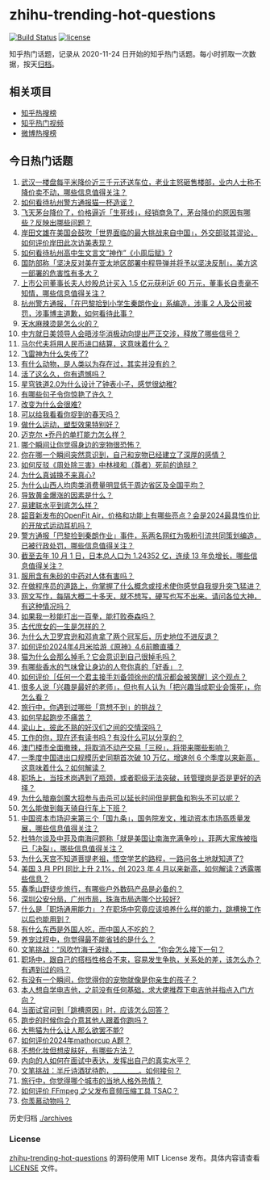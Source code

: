# zhihu-trending-hot-questions

[![Build Status](https://github.com/justjavac/zhihu-trending-hot-questions/workflows/ci/badge.svg?branch=master)](https://github.com/justjavac/zhihu-trending-hot-questions/actions)
[![license](https://img.shields.io/github/license/justjavac/zhihu-trending-hot-questions)](https://github.com/justjavac/zhihu-trending-hot-questions/blob/master/LICENSE)

知乎热门话题，记录从 2020-11-24
日开始的知乎热门话题。每小时抓取一次数据，按天[归档](./archives)。

## 相关项目

- [知乎热搜榜](https://github.com/justjavac/zhihu-trending-top-search)
- [知乎热门视频](https://github.com/justjavac/zhihu-trending-hot-video)
- [微博热搜榜](https://github.com/justjavac/weibo-trending-hot-search)

## 今日热门话题

<!-- BEGIN -->
<!-- 最后更新时间 Sat Apr 13 2024 04:11:10 GMT+0800 (China Standard Time) -->

1. [武汉一楼盘每平米降价近三千元还送车位，老业主怒砸售楼部，业内人士称不降价卖不动，哪些信息值得关注？](https://www.zhihu.com/question/652640131)
1. [如何看待杭州警方通报猫一杯造谣？](https://www.zhihu.com/question/652736315)
1. [飞天茅台降价了，价格逼近「生死线」，经销商急了，茅台降价的原因有哪些？反映出哪些问题？](https://www.zhihu.com/question/652712915)
1. [岸田文雄在美国会鼓吹「世界面临的最大挑战来自中国」，外交部驳其谬论，如何评价岸田此次访美表现？](https://www.zhihu.com/question/652725071)
1. [如何看待杭州高中生文言文“神作”《小周后赋》?](https://www.zhihu.com/question/652676839)
1. [国防部称「坚决反对美在亚太地区部署中程导弹并将予以坚决反制」，美方这一部署的危害性有多大？](https://www.zhihu.com/question/652731438)
1. [上市公司董事长夫人炒股总计买入 1.5 亿元获利近 60 万元，董事长自责毫不知情，哪些信息值得关注？](https://www.zhihu.com/question/652676389)
1. [杭州警方通报，「在巴黎拾到小学生秦朗作业」系编造，涉事 2 人及公司被罚，涉事博主道歉，如何看待此事？](https://www.zhihu.com/question/652735942)
1. [天水麻辣烫是怎么火的？](https://www.zhihu.com/question/647306425)
1. [中方就日美领导人会晤涉华消极动向提出严正交涉，释放了哪些信号？](https://www.zhihu.com/question/652682030)
1. [马尔代夫将用人民币进口结算，这意味着什么？](https://www.zhihu.com/question/652725151)
1. [飞雷神为什么失传了?](https://www.zhihu.com/question/647342650)
1. [有什么动物，是人类以为存在过，其实并没有的？](https://www.zhihu.com/question/652737317)
1. [活了这么久，你有遗憾吗？](https://www.zhihu.com/question/652644809)
1. [星穹铁道2.0为什么设计了钟表小子，感觉很幼稚?](https://www.zhihu.com/question/652200553)
1. [有哪些句子令你惊艳了许久？](https://www.zhihu.com/question/652687142)
1. [改变为什么会很难?](https://www.zhihu.com/question/652749202)
1. [可以给我看看你捉到的春天吗？](https://www.zhihu.com/question/652742782)
1. [做什么运动，塑型效果特别好？](https://www.zhihu.com/question/652744996)
1. [迈克尔 •乔丹的单打能力怎么样？](https://www.zhihu.com/question/585821104)
1. [哪个瞬间让你觉得身边的宠物很恐怖？](https://www.zhihu.com/question/504891378)
1. [你在哪一个瞬间突然意识到，自己和宠物已经建立了深厚的感情？](https://www.zhihu.com/question/632807352)
1. [如何反驳《周处除三害》中林禄和（尊者）死前的诡辩？](https://www.zhihu.com/question/647366966)
1. [为什么真诚换不来真心?](https://www.zhihu.com/question/645508281)
1. [为什么山西人均肉类消费量明显低于周边省区及全国平均？](https://www.zhihu.com/question/636499437)
1. [导致黄金爆涨的因素是什么？](https://www.zhihu.com/question/652316031)
1. [易建联水平到底怎么样？](https://www.zhihu.com/question/25873127)
1. [韶音新发布的OpenFit Air，价格和功能上有哪些亮点？会是2024最具性价比的开放式运动耳机吗？](https://www.zhihu.com/question/652721417)
1. [警方通报「巴黎捡到秦朗作业」事件，系两名网红为吸粉引流共同策划编造，已被行政处罚，哪些信息值得关注？](https://www.zhihu.com/question/652732416)
1. [截至去年 10 月 1 日，日本总人口为 1.24352 亿，连续 13 年负增长，哪些信息值得关注？](https://www.zhihu.com/question/652709940)
1. [服用含有朱砂的中药对人体有害吗？](https://www.zhihu.com/question/24655453)
1. [在做程序员的道路上，你掌握了什么概念或技术使你感觉自我提升突飞猛进？](https://www.zhihu.com/question/68611994)
1. [网文写作，每隔大概二十多天，就不想写，硬写也写不出来。请问各位大神，有这种情况吗？](https://www.zhihu.com/question/652644343)
1. [如果我一秒能打出一百拳，能打败泰森吗？](https://www.zhihu.com/question/590326585)
1. [古代庶女的一生是怎样的？](https://www.zhihu.com/question/640869399)
1. [为什么大卫罗宾逊和邓肯拿了两个冠军后，历史地位不进反退？](https://www.zhihu.com/question/624977181)
1. [如何评价2024年4月米哈游《原神》4.6前瞻直播？](https://www.zhihu.com/question/652672388)
1. [猫为什么会那么掉毛？它会意识到自己很掉毛吗？](https://www.zhihu.com/question/650460636)
1. [有哪些香水的气味曾让身边的人夸你真的「好香」？](https://www.zhihu.com/question/649377627)
1. [如何评价［任何一个君主接手刘备领徐州的情况都会被笑醒］这个观点？](https://www.zhihu.com/question/652600987)
1. [很多人说「兴趣是最好的老师」，但也有人认为「把兴趣当成职业会饿死」，你怎么看？](https://www.zhihu.com/question/651136978)
1. [旅行中，你遇到过哪些「意想不到」的挑战？](https://www.zhihu.com/question/650379719)
1. [如何早起跑步不痛苦？](https://www.zhihu.com/question/650557763)
1. [梁山上，彼此不熟的好汉们之间的交情深吗？](https://www.zhihu.com/question/601468583)
1. [工作的你，现在还有读书吗？有没什么可以分享的？](https://www.zhihu.com/question/652721560)
1. [澳门楼市全面撤辣，将取消不动产交易「三税」，将带来哪些影响？](https://www.zhihu.com/question/652721245)
1. [一季度中国进出口规模历史同期首次破 10 万亿，增速创 6 个季度以来新高，这意味着什么？如何解读？](https://www.zhihu.com/question/652714755)
1. [职场上，当技术岗遇到了瓶颈，或者职级无法突破，转管理岗是否是更好的选择？](https://www.zhihu.com/question/652562238)
1. [为什么暗裔剑魔大招参与击杀可以延长时间但是鳄鱼和狗头不可以呢？](https://www.zhihu.com/question/533151923)
1. [怎么能做到每天骑自行车上下班？](https://www.zhihu.com/question/650414341)
1. [中国资本市场迎来第三个「国九条」，国务院发文，推动资本市场高质量发展，哪些信息值得关注？](https://www.zhihu.com/question/652715931)
1. [杜特尔谈及中菲及南海问题称「就是美国让南海充满争吵」，菲两大家族被指已「决裂」，哪些信息值得关注？](https://www.zhihu.com/question/652680126)
1. [为什么天宫不知道菩提老祖，悟空学艺的路程，一路问各土地就知道了?](https://www.zhihu.com/question/548148905)
1. [美国 3 月 PPI 同比上升 2.1%，创 2023 年 4 月以来新高，如何解读？透露哪些信息？](https://www.zhihu.com/question/652634368)
1. [春季山野徒步旅行，有哪些户外数码产品是必备的？](https://www.zhihu.com/question/650461484)
1. [深圳公安分局，广州市局，珠海市局选哪个比较好?](https://www.zhihu.com/question/652391039)
1. [什么是「职场通用能力」？在职场中究竟应该培养什么样的能力，跳槽换工作以后也能用到？](https://www.zhihu.com/question/650684711)
1. [有什么东西是外国人吃，而中国人不吃的？](https://www.zhihu.com/question/314472784)
1. [养宠过程中，你觉得最不能省钱的是什么？](https://www.zhihu.com/question/652392963)
1. [文笔挑战：“风吹竹海千波绿，_____________”你会怎么接下一句？](https://www.zhihu.com/question/652686972)
1. [职场中，跟自己的搭档性格合不来，容易发生争执，关系处的差，该怎么办？有遇到过的吗？](https://www.zhihu.com/question/652640461)
1. [有没有一个瞬间，你觉得你的宠物就像是你亲生的孩子？](https://www.zhihu.com/question/650234079)
1. [本人想自学电吉他，之前没有任何基础，求大佬推荐下电吉他并指点入门方向？](https://www.zhihu.com/question/652710551)
1. [当面试官问到「跳槽原因」时，应该怎么回答？](https://www.zhihu.com/question/652074142)
1. [跑步的时候你会介意其他人跟着你跑吗？](https://www.zhihu.com/question/652235612)
1. [大熊猫为什么让人那么欲罢不能?](https://www.zhihu.com/question/652641420)
1. [如何评价2024年mathorcup A题？](https://www.zhihu.com/question/652679506)
1. [不想化妆但想皮肤好，有哪些方法？](https://www.zhihu.com/question/650293526)
1. [内向的人如何在面试中表达，发挥出自己的真实水平？](https://www.zhihu.com/question/651409354)
1. [文笔挑战：半斤诗酒犹待酌，________。如何接句？](https://www.zhihu.com/question/652647047)
1. [旅行中，你觉得哪个城市的当地人格外热情？](https://www.zhihu.com/question/649041199)
1. [如何评价 FFmpeg 之父发布音频压缩工具 TSAC？](https://www.zhihu.com/question/652616403)
1. [你羡慕动物吗？](https://www.zhihu.com/question/652510399)

<!-- END -->

历史归档 [./archives](./archives)

### License

[zhihu-trending-hot-questions](https://github.com/justjavac/zhihu-trending-hot-questions)
的源码使用 MIT License 发布。具体内容请查看 [LICENSE](./LICENSE) 文件。

